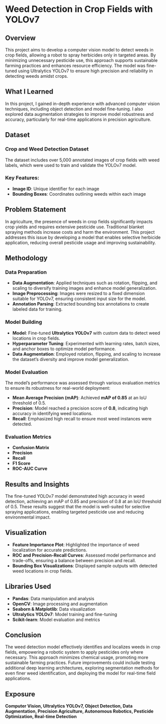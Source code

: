 # Weed Detection in Crop Fields with YOLOv7

## Overview
This project aims to develop a computer vision model to detect weeds in crop fields, allowing a robot to spray herbicides only in targeted areas. By minimizing unnecessary pesticide use, this approach supports sustainable farming practices and enhances resource efficiency. The model was fine-tuned using Ultralytics YOLOv7 to ensure high precision and reliability in detecting weeds amidst crops.

## What I Learned
In this project, I gained in-depth experience with advanced computer vision techniques, including object detection and model fine-tuning. I also explored data augmentation strategies to improve model robustness and accuracy, particularly for real-time applications in precision agriculture.

## Dataset
### Crop and Weed Detection Dataset
The dataset includes over 5,000 annotated images of crop fields with weed labels, which were used to train and validate the YOLOv7 model.

### Key Features:
- **Image ID**: Unique identifier for each image
- **Bounding Boxes**: Coordinates outlining weeds within each image

## Problem Statement
In agriculture, the presence of weeds in crop fields significantly impacts crop yields and requires extensive pesticide use. Traditional blanket spraying methods increase costs and harm the environment. This project addresses this issue by developing a model that enables selective herbicide application, reducing overall pesticide usage and improving sustainability.

## Methodology

### Data Preparation
- **Data Augmentation**: Applied techniques such as rotation, flipping, and scaling to diversify training images and enhance model generalization.
- **Image Preprocessing**: Images were resized to a fixed dimension suitable for YOLOv7, ensuring consistent input size for the model.
- **Annotation Parsing**: Extracted bounding box annotations to create labeled data for training.

### Model Building
- **Model**: Fine-tuned **Ultralytics YOLOv7** with custom data to detect weed locations in crop fields.
- **Hyperparameter Tuning**: Experimented with learning rates, batch sizes, and anchor boxes to optimize model performance.
- **Data Augmentation**: Employed rotation, flipping, and scaling to increase the dataset’s diversity and improve model generalization.

### Model Evaluation
The model’s performance was assessed through various evaluation metrics to ensure its robustness for real-world deployment:
- **Mean Average Precision (mAP)**: Achieved **mAP of 0.85** at an IoU threshold of 0.5.
- **Precision**: Model reached a precision score of **0.8**, indicating high accuracy in identifying weed locations.
- **Recall**: Emphasized high recall to ensure most weed instances were detected.
  
### Evaluation Metrics
- **Confusion Matrix**
- **Precision**
- **Recall**
- **F1 Score**
- **ROC-AUC Curve**

## Results and Insights
The fine-tuned YOLOv7 model demonstrated high accuracy in weed detection, achieving an mAP of 0.85 and precision of 0.8 at an IoU threshold of 0.5. These results suggest that the model is well-suited for selective spraying applications, enabling targeted pesticide use and reducing environmental impact.

## Visualization
- **Feature Importance Plot**: Highlighted the importance of weed localization for accurate predictions.
- **ROC and Precision-Recall Curves**: Assessed model performance and trade-offs, ensuring a balance between precision and recall.
- **Bounding Box Visualizations**: Displayed sample outputs with detected weed locations in crop fields.

## Libraries Used
- **Pandas**: Data manipulation and analysis
- **OpenCV**: Image processing and augmentation
- **Seaborn & Matplotlib**: Data visualization
- **Ultralytics YOLOv7**: Model training and fine-tuning
- **Scikit-learn**: Model evaluation and metrics

## Conclusion
The weed detection model effectively identifies and localizes weeds in crop fields, empowering a robotic system to apply pesticides only where necessary. This approach minimizes chemical usage, promoting more sustainable farming practices. Future improvements could include testing additional deep learning architectures, exploring segmentation methods for even finer weed identification, and deploying the model for real-time field applications.

## Exposure
**Computer Vision, Ultralytics YOLOv7, Object Detection, Data Augmentation, Precision Agriculture, Autonomous Robotics, Pesticide Optimization, Real-time Detection**
